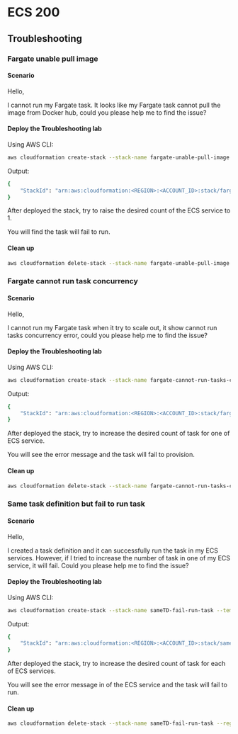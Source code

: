 ECS 200
===

## Troubleshooting

### Fargate unable pull image

#### Scenario

Hello,

I cannot run my Fargate task. It looks like my Fargate task cannot
pull the image from Docker hub, could you please help me to find the issue?

#### Deploy the Troubleshooting lab

Using AWS CLI:

```bash
aws cloudformation create-stack --stack-name fargate-unable-pull-image --template-body file://$PWD/fargate-unable-pull-image.yml --parameters file://$PWD/fargate-unable-pull-image-params.json --region <REGION> --capabilities CAPABILITY_NAMED_IAM

```

Output:

```bash
{
    "StackId": "arn:aws:cloudformation:<REGION>:<ACCOUNT_ID>:stack/fargate-unable-pull-image/XXXXXXXXX-XXXX-XXXX-XXXX-XXXXXXXXXXXX"
}
```

After deployed the stack, try to raise the desired count of the ECS service to 1.

You will find the task will fail to run.

#### Clean up

```bash
aws cloudformation delete-stack --stack-name fargate-unable-pull-image --region <REGION>
```

### Fargate cannot run task concurrency

#### Scenario

Hello,

I cannot run my Fargate task when it try to scale out, it show
cannot run tasks concurrency error, could you please help me to find the issue?


#### Deploy the Troubleshooting lab

Using AWS CLI:

```bash
aws cloudformation create-stack --stack-name fargate-cannot-run-tasks-concurrency --template-body file://$PWD/fargate-cannot-run-tasks-concurrency.yml --parameters file://$PWD/fargate-cannot-run-tasks-concurrency-params.json --region <REGION> --capabilities CAPABILITY_NAMED_IAM
```

Output:

```bash
{
    "StackId": "arn:aws:cloudformation:<REGION>:<ACCOUNT_ID>:stack/fargate-cannot-run-tasks-concurrency/XXXXXXXXX-XXXX-XXXX-XXXX-XXXXXXXXXXXX"
}
```

After deployed the stack, try to increase the desired count of task for one of ECS service.

You will see the error message and the task will fail to provision.

#### Clean up

```bash
aws cloudformation delete-stack --stack-name fargate-cannot-run-tasks-concurrency --region <REGION>
```

### Same task definition but fail to run task

#### Scenario

Hello,

I created a task definition and it can successfully run the task in my
ECS services. However, if I tried to increase the number of task in one of
my ECS service, it will fail. Could you please help me to find the issue?


#### Deploy the Troubleshooting lab

Using AWS CLI:

```bash
aws cloudformation create-stack --stack-name sameTD-fail-run-task --template-body file://$PWD/sameTD-fail-run-task.yml --parameters file://$PWD/sameTD-fail-run-task-params.json --region <REGION> --capabilities CAPABILITY_NAMED_IAM
```

Output:

```bash
{
    "StackId": "arn:aws:cloudformation:<REGION>:<ACCOUNT_ID>:stack/sameTD-fail-run-task/XXXXXXXXX-XXXX-XXXX-XXXX-XXXXXXXXXXXX"
}
```

After deployed the stack, try to increase the desired count of task for each of ECS services.

You will see the error message in of the ECS service and the task will fail to run.

#### Clean up

```bash
aws cloudformation delete-stack --stack-name sameTD-fail-run-task --region <REGION>
```
